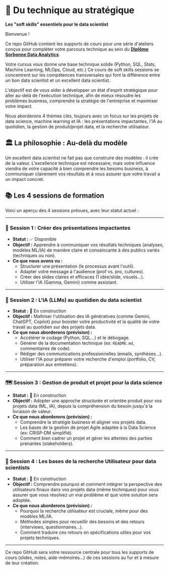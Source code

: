 # 🚀 Du technique au stratégique

**Les "soft skills" essentiels pour le data scientist**

Bienvenue !

Ce repo GitHub contient les supports de cours pour une série d'ateliers conçus pour compléter votre parcours technique au sein du **[Diplôme Sorbonne Data Analytics](https://formations.pantheonsorbonne.fr/fr/catalogue-des-formations/diplome-d-universite-DU/diplome-d-universite-KBVXM363/diplome-d-universite-sorbonne-data-analytics-KPMK3V7Z.html)**.

Votre cursus vous donne une base technique solide (Python, SQL, Stats, Machine Learning, MLOps, Cloud, etc.) Ce cours de soft skills sessions se concentrent sur les compétences transversales qui font la différence entre un bon data scientist et un excellent data scientist.

L'objectif est de vous aider à développer un état d'esprit stratégique pour aller au-delà de l'exécution technique, afin de mieux résoudre les problèmes business, comprendre la stratégie de l'entreprise et maximiser votre impact.

Nous aborderons 4 thèmes clés, toujours avec un focus sur les projets de data science, machine learning et IA : les présentations impactantes, l'IA au quotidien, la gestion de produit/projet data, et la recherche utilisateur.

## 🏛️ La philosophie : Au-delà du modèle

Un excellent data scientist ne fait pas que construire des modèles : il crée de la valeur. L'excellence technique est nécessaire, mais votre influence viendra de votre capacité à bien comprendre les besoins business, à communiquer clairement vos résultats et à vous assurer que votre travail a un impact concret.

## 📚 Les 4 sessions de formation

Voici un aperçu des 4 sessions prévues, avec leur statut actuel :

---

### 📢 Session 1 : Créer des présentations impactantes
* **Statut :** ✅ Disponible
* **Objectif :** Apprendre à communiquer vos résultats techniques (analyses, modèles ML/IA) de manière claire et convaincante à des publics variés (techniques ou non).
* **Ce que nous avons vu :**
    * Structurer une présentation (le processus avant l'outil).
    * Adapter votre message à l'audience (prof vs. pro, cultures).
    * Créer des slides claires et efficaces (1 idée/slide, visuels...).
    * Utiliser l'IA (Gamma, Gemini) comme assistant.

---

### 🤖 Session 2 : L'IA (LLMs) au quotidien du data scientist
* **Statut :** 🚧 En construction
* **Objectif :** Maîtriser l'utilisation des IA génératives (comme Gemini, ChatGPT, Copilot) pour booster votre productivité et la qualité de votre travail au quotidien sur des projets data.
* **Ce que nous aborderons (prévision) :**
    * Accélérer le codage (Python, SQL...) et le débogage.
    * Générer de la documentation technique (ex: `README.md`, commentaires de code).
    * Rédiger des communications professionnelles (emails, synthèses...).
    * Utiliser l'IA pour préparer votre recherche d'emploi (portfolio, CV, préparation aux entretiens).

---

### 🗺️ Session 3 : Gestion de produit et projet pour la data science
* **Statut :** 🚧 En construction
* **Objectif :** Adopter une approche structurée et orientée produit pour vos projets data (ML, IA), depuis la compréhension du besoin jusqu'à la livraison de valeur.
* **Ce que nous aborderons (prévision) :**
    * Comprendre la stratégie business et aligner vos projets data.
    * Les bases de la gestion de projet Agile adaptée à la Data Science (ex: CRISP-DM simplifié).
    * Comment bien cadrer un projet et gérer les attentes des parties prenantes (stakeholders).

---

### 🌱 Session 4 : Les bases de la recherche Utilisateur pour data scientists
* **Statut :** 🚧 En construction
* **Objectif :** Comprendre pourquoi et comment intégrer la perspective des utilisateurs finaux dans vos projets data (même techniques) pour vous assurer que vous résolvez un vrai problème et que votre solution sera adoptée.
* **Ce que nous aborderons (prévision) :**
    * Pourquoi la recherche utilisateur est cruciale, même pour des modèles ML/IA.
    * Méthodes simples pour recueillir des besoins et des retours (interviews, questionnaires...).
    * Comment traduire ces retours en spécifications utiles pour vos projets techniques.

---

Ce repo GitHub sera votre ressource centrale pour tous les supports de cours (slides, notes, aide-mémoires...) de ces sessions au fur et à mesure de leur création.